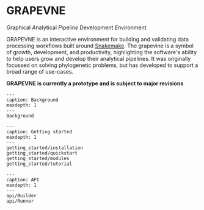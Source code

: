 # GRAPEVNE

*Gr*aphical *A*nalytical *P*ipelin*e* De*v*elopme*n*t *E*nvironment

GRAPEVNE is an interactive environment for building and validating data
processing workflows built around [Snakemake](https://snakemake.github.io/).
The grapevine is a symbol of growth, development, and productivity, highlighting
the software's ability to help users grow and develop their analytical pipelines.
It was originally focussed on solving phylogenetic problems, but has developed
to support a broad range of use-cases.

**GRAPEVNE is currently a prototype and is subject to major revisions**

```{toctree}
---
caption: Background
maxdepth: 1
---
Background
```

```{toctree}
---
caption: Getting started
maxdepth: 1
---
getting_started/installation
getting_started/quickstart
getting_started/modules
getting_started/tutorial
```

```{toctree}
---
caption: API
maxdepth: 1
---
api/Builder
api/Runner
```
